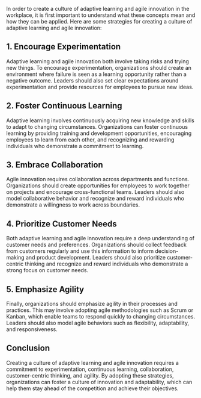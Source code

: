 
In order to create a culture of adaptive learning and agile innovation in the workplace, it is first important to understand what these concepts mean and how they can be applied. Here are some strategies for creating a culture of adaptive learning and agile innovation:

## 1. Encourage Experimentation

Adaptive learning and agile innovation both involve taking risks and trying new things. To encourage experimentation, organizations should create an environment where failure is seen as a learning opportunity rather than a negative outcome. Leaders should also set clear expectations around experimentation and provide resources for employees to pursue new ideas.

## 2. Foster Continuous Learning

Adaptive learning involves continuously acquiring new knowledge and skills to adapt to changing circumstances. Organizations can foster continuous learning by providing training and development opportunities, encouraging employees to learn from each other, and recognizing and rewarding individuals who demonstrate a commitment to learning.

## 3. Embrace Collaboration

Agile innovation requires collaboration across departments and functions. Organizations should create opportunities for employees to work together on projects and encourage cross-functional teams. Leaders should also model collaborative behavior and recognize and reward individuals who demonstrate a willingness to work across boundaries.

## 4. Prioritize Customer Needs

Both adaptive learning and agile innovation require a deep understanding of customer needs and preferences. Organizations should collect feedback from customers regularly and use this information to inform decision-making and product development. Leaders should also prioritize customer-centric thinking and recognize and reward individuals who demonstrate a strong focus on customer needs.

## 5. Emphasize Agility

Finally, organizations should emphasize agility in their processes and practices. This may involve adopting agile methodologies such as Scrum or Kanban, which enable teams to respond quickly to changing circumstances. Leaders should also model agile behaviors such as flexibility, adaptability, and responsiveness.

Conclusion
----------

Creating a culture of adaptive learning and agile innovation requires a commitment to experimentation, continuous learning, collaboration, customer-centric thinking, and agility. By adopting these strategies, organizations can foster a culture of innovation and adaptability, which can help them stay ahead of the competition and achieve their objectives.
